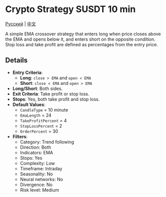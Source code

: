 # Crypto Strategy SUSDT 10 min
[Русский](README_ru.md) | [中文](README_cn.md)

A simple EMA crossover strategy that enters long when price closes above the EMA and opens below it, and enters short on the opposite condition. Stop loss and take profit are defined as percentages from the entry price.

## Details

- **Entry Criteria**:
  - **Long**: `close > EMA` and `open < EMA`
  - **Short**: `close < EMA` and `open > EMA`
- **Long/Short**: Both sides.
- **Exit Criteria**: Take profit or stop loss.
- **Stops**: Yes, both take profit and stop loss.
- **Default Values**:
  - `CandleType` = 10 minute
  - `EmaLength` = 24
  - `TakeProfitPercent` = 4
  - `StopLossPercent` = 2
  - `OrderPercent` = 30
- **Filters**:
  - Category: Trend following
  - Direction: Both
  - Indicators: EMA
  - Stops: Yes
  - Complexity: Low
  - Timeframe: Intraday
  - Seasonality: No
  - Neural networks: No
  - Divergence: No
  - Risk level: Medium
